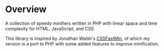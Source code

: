 Overview
=======

A collection of speedy minifiers written in PHP with linear space and time complexity for HTML, JavaScript, and CSS.

This library is inspired by Jonathan Walsh's [CSSFastMin](http://git.io/FX_L3w), of which my version is a port to PHP with some added features to improve minification.
